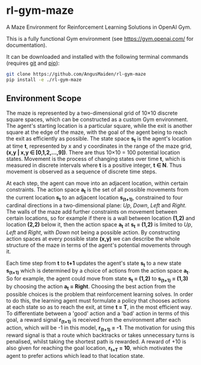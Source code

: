 # rl-gym-maze
A Maze Environment for Reinforcement Learning Solutions in OpenAI Gym.  

This is a fully functional Gym environment (see https://gym.openai.com/ for documentation).

It can be downloaded and installed with the following terminal commands (requires [git](https://git-scm.com/) and [pip](https://pypi.org/project/pip/)):
```bash
git clone https://github.com/AngusMaiden/rl-gym-maze
pip install -e ./rl-gym-maze
```

## Environment Scope

The maze is represented by a two-dimensional grid of 10×10 discrete square spaces, which can be constructed as a custom Gym environment. The agent's starting location is a particular square, while the exit is another square at the edge of the maze, with the goal of the agent being to reach the exit as efficiently as possible. The state space **s<sub>t</sub>** is the agent's location at time **t**, represented by x and y coordinates in the range of the maze grid, **(x,y | x,y ∈ [0,1,2,…,9])**. There are thus 10×10 = 100 potential location states. Movement is the process of changing states over time **t**, which is measured in discrete intervals where **t** is a positive integer, **t ∈ N**. Thus movement is observed as a sequence of discrete time steps.

At each step, the agent can move into an adjacent location, within certain constraints. The action space **a<sub>t</sub>** is the set of all possible movements from the current location **s<sub>t</sub>** to an adjacent location **s<sub>(t+1)</sub>**, constrained to four cardinal directions in a two-dimensional plane: *Up*, *Down*, *Left* and *Right*. The walls of the maze add further constraints on movement between certain locations, so for example if there is a wall between location **(1,2)** and location **(2,2)** below it, then the action space **a<sub>t</sub>** at **s<sub>t</sub> = (1,2)** is limited to *Up*, *Left* and *Right*, with *Down* not being a possible action. By constructing action spaces at every possible state **(x,y)** we can describe the whole structure of the maze in terms of the agent's potential movements through it.

Each time step from **t** to **t+1** updates the agent's state **s<sub>t</sub>** to a new state **s<sub>(t+1)</sub>** which is determined by a choice of actions from the action space **a<sub>t</sub>**. So for example, the agent could move from state **s<sub>t</sub> = (1,2)** to **s<sub>(t+1)</sub> = (1,3)** by choosing the action **a<sub>t</sub> = Right**. Choosing the best action from the possible choices is the problem that reinforcement learning solves. In order to do this, the learning agent must formulate a policy that chooses actions at each state so as to reach the exit, at time **t = T**,  in the most efficient way. To differentiate between a 'good' action and a 'bad' action in terms of this goal, a reward signal **r<sub>(t+1)</sub>** is received from the environment after each action, which will be -1 in this model, **r<sub>(t+1)</sub> = -1**.  The motivation for using this reward signal is that a route which backtracks or takes unnecessary turns is penalised, whilst taking the shortest path is rewarded. A reward of +10 is also given for reaching the goal location, **r<sub>t=T</sub> = 10**, which motivates the agent to prefer actions which lead to that location state.

